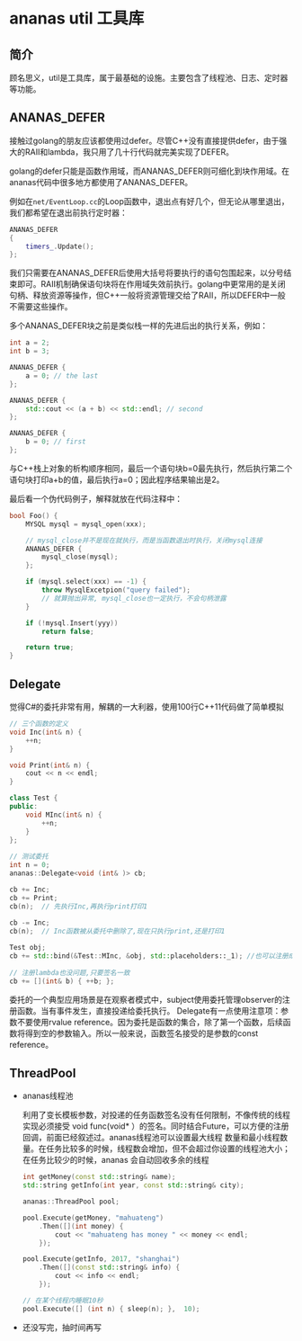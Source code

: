 # ananas util 工具库

## 简介

  顾名思义，util是工具库，属于最基础的设施。主要包含了线程池、日志、定时器等功能。

## ANANAS_DEFER

  接触过golang的朋友应该都使用过defer。尽管C++没有直接提供defer，由于强大的RAII和lambda，我只用了几十行代码就完美实现了DEFER。

  golang的defer只能是函数作用域，而ANANAS_DEFER则可细化到块作用域。在ananas代码中很多地方都使用了ANANAS_DEFER。

  例如在`net/EventLoop.cc`的Loop函数中，退出点有好几个，但无论从哪里退出，我们都希望在退出前执行定时器：

  ```cpp
  ANANAS_DEFER
  {
      timers_.Update();
  };
  ```

  我们只需要在ANANAS_DEFER后使用大括号将要执行的语句包围起来，以分号结束即可。RAII机制确保语句块将在作用域失效前执行。golang中更常用的是关闭句柄、释放资源等操作，但C++一般将资源管理交给了RAII，所以DEFER中一般不需要这些操作。

  多个ANANAS_DEFER块之前是类似栈一样的先进后出的执行关系，例如：
  ```cpp
  int a = 2;
  int b = 3;

  ANANAS_DEFER {
      a = 0; // the last
  };

  ANANAS_DEFER {
      std::cout << (a + b) << std::endl; // second
  };

  ANANAS_DEFER {
      b = 0; // first
  };
  ```
  与C++栈上对象的析构顺序相同，最后一个语句块b=0最先执行，然后执行第二个语句块打印a+b的值，最后执行a=0；因此程序结果输出是2。

  最后看一个伪代码例子，解释就放在代码注释中：
  ```cpp
  bool Foo() {
      MYSQL mysql = mysql_open(xxx);

      // mysql_close并不是现在就执行，而是当函数退出时执行，关闭mysql连接
      ANANAS_DEFER {
          mysql_close(mysql);
      };

      if (mysql.select(xxx) == -1) {
          throw MysqlExcetpion("query failed");
          // 就算抛出异常, mysql_close也一定执行，不会句柄泄露
      }

      if (!mysql.Insert(yyy))
          return false;

      return true;
  }
  ```

## Delegate

  觉得C#的委托非常有用，解耦的一大利器，使用100行C++11代码做了简单模拟

  ```cpp
  // 三个函数的定义
  void Inc(int& n) {
      ++n;
  }

  void Print(int& n) {
      cout << n << endl;
  }

  class Test {
  public:
      void MInc(int& n) {
          ++n;
      }
  };
    
  // 测试委托
  int n = 0;
  ananas::Delegate<void (int& )> cb;

  cb += Inc;
  cb += Print;
  cb(n);  // 先执行Inc,再执行print打印1
    
  cb -= Inc;
  cb(n);  // Inc函数被从委托中删除了,现在只执行print,还是打印1

  Test obj;
  cb += std::bind(&Test::MInc, &obj, std::placeholders::_1); //也可以注册成员函数
    
  // 注册lambda也没问题,只要签名一致
  cb += [](int& b) { ++b; };
  ```
  委托的一个典型应用场景是在观察者模式中，subject使用委托管理observer的注册函数。当有事件发生，直接投递给委托执行。
  Delegate有一点使用注意项：参数不要使用rvalue reference。因为委托是函数的集合，除了第一个函数，后续函数将得到空的参数输入。所以一般来说，函数签名接受的是参数的const reference。


## ThreadPool
* ananas线程池

  利用了变长模板参数，对投递的任务函数签名没有任何限制，不像传统的线程实现必须接受
  void func(void\* ）的签名。同时结合Future，可以方便的注册回调，前面已经叙述过。ananas线程池可以设置最大线程
  数量和最小线程数量。在任务比较多的时候，线程数会增加，但不会超过你设置的线程池大小；在任务比较少的时候，ananas
  会自动回收多余的线程

  ```cpp
  int getMoney(const std::string& name);
  std::string getInfo(int year, const std::string& city);

  ananas::ThreadPool pool;

  pool.Execute(getMoney, "mahuateng")
      .Then([](int money) {
          cout << "mahuateng has money " << money << endl;
      });

  pool.Execute(getInfo, 2017, "shanghai")
      .Then([](const std::string& info) {
          cout << info << endl;
      });

  // 在某个线程内睡眠10秒
  pool.Execute([] (int n) { sleep(n); },  10);
  ```

* 还没写完，抽时间再写

